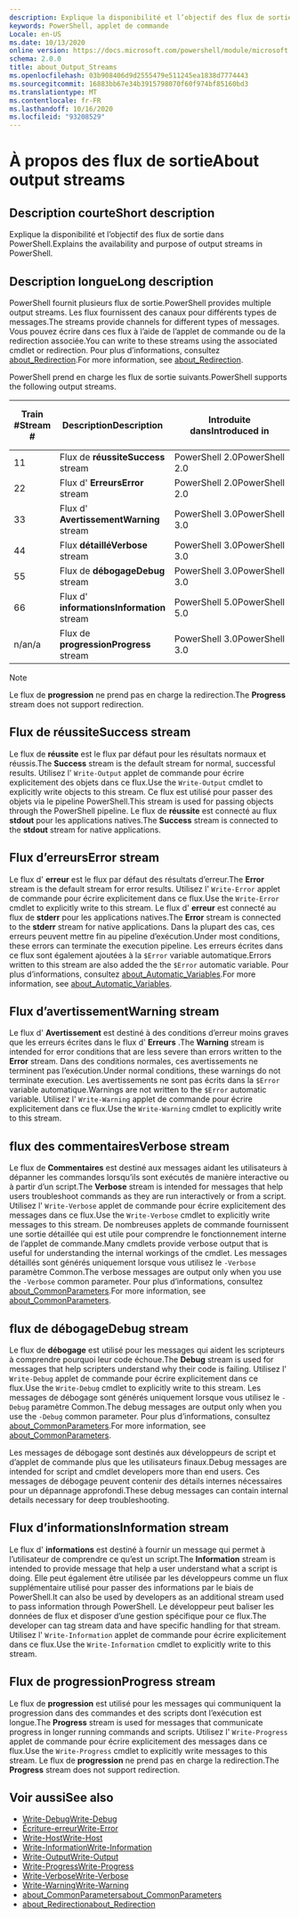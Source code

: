 ```yaml
---
description: Explique la disponibilité et l’objectif des flux de sortie dans PowerShell.
keywords: PowerShell, applet de commande
Locale: en-US
ms.date: 10/13/2020
online version: https://docs.microsoft.com/powershell/module/microsoft.powershell.core/about/about_output_streams?view=powershell-7.1&WT.mc_id=ps-gethelp
schema: 2.0.0
title: about_Output_Streams
ms.openlocfilehash: 03b908406d9d2555479e511245ea1838d7774443
ms.sourcegitcommit: 16883bb67e34b3915798070f60f974bf85160bd3
ms.translationtype: MT
ms.contentlocale: fr-FR
ms.lasthandoff: 10/16/2020
ms.locfileid: "93208529"
---
```

# <a name="about-output-streams"></a><span data-ttu-id="528f2-104">À propos des flux de sortie</span><span class="sxs-lookup"><span data-stu-id="528f2-104">About output streams</span></span>

## <a name="short-description"></a><span data-ttu-id="528f2-105">Description courte</span><span class="sxs-lookup"><span data-stu-id="528f2-105">Short description</span></span>
<span data-ttu-id="528f2-106">Explique la disponibilité et l’objectif des flux de sortie dans PowerShell.</span><span class="sxs-lookup"><span data-stu-id="528f2-106">Explains the availability and purpose of output streams in PowerShell.</span></span>

## <a name="long-description"></a><span data-ttu-id="528f2-107">Description longue</span><span class="sxs-lookup"><span data-stu-id="528f2-107">Long description</span></span>

<span data-ttu-id="528f2-108">PowerShell fournit plusieurs flux de sortie.</span><span class="sxs-lookup"><span data-stu-id="528f2-108">PowerShell provides multiple output streams.</span></span> <span data-ttu-id="528f2-109">Les flux fournissent des canaux pour différents types de messages.</span><span class="sxs-lookup"><span data-stu-id="528f2-109">The streams provide channels for different types of messages.</span></span> <span data-ttu-id="528f2-110">Vous pouvez écrire dans ces flux à l’aide de l’applet de commande ou de la redirection associée.</span><span class="sxs-lookup"><span data-stu-id="528f2-110">You can write to these streams using the associated cmdlet or redirection.</span></span> <span data-ttu-id="528f2-111">Pour plus d’informations, consultez [about_Redirection](about_Redirection.md).</span><span class="sxs-lookup"><span data-stu-id="528f2-111">For more information, see [about_Redirection](about_Redirection.md).</span></span>

<span data-ttu-id="528f2-112">PowerShell prend en charge les flux de sortie suivants.</span><span class="sxs-lookup"><span data-stu-id="528f2-112">PowerShell supports the following output streams.</span></span>

| <span data-ttu-id="528f2-113">Train #</span><span class="sxs-lookup"><span data-stu-id="528f2-113">Stream #</span></span> |      <span data-ttu-id="528f2-114">Description</span><span class="sxs-lookup"><span data-stu-id="528f2-114">Description</span></span>       | <span data-ttu-id="528f2-115">Introduite dans</span><span class="sxs-lookup"><span data-stu-id="528f2-115">Introduced in</span></span>  |    <span data-ttu-id="528f2-116">Écrire l’applet de commande</span><span class="sxs-lookup"><span data-stu-id="528f2-116">Write Cmdlet</span></span>     |
| -------- | ---------------------- | -------------- | ------------------- |
| <span data-ttu-id="528f2-117">1</span><span class="sxs-lookup"><span data-stu-id="528f2-117">1</span></span>        | <span data-ttu-id="528f2-118">Flux de **réussite**</span><span class="sxs-lookup"><span data-stu-id="528f2-118">**Success** stream</span></span>     | <span data-ttu-id="528f2-119">PowerShell 2.0</span><span class="sxs-lookup"><span data-stu-id="528f2-119">PowerShell 2.0</span></span> | `Write-Output`      |
| <span data-ttu-id="528f2-120">2</span><span class="sxs-lookup"><span data-stu-id="528f2-120">2</span></span>        | <span data-ttu-id="528f2-121">Flux d' **Erreurs**</span><span class="sxs-lookup"><span data-stu-id="528f2-121">**Error** stream</span></span>       | <span data-ttu-id="528f2-122">PowerShell 2.0</span><span class="sxs-lookup"><span data-stu-id="528f2-122">PowerShell 2.0</span></span> | `Write-Error`       |
| <span data-ttu-id="528f2-123">3</span><span class="sxs-lookup"><span data-stu-id="528f2-123">3</span></span>        | <span data-ttu-id="528f2-124">Flux d' **Avertissement**</span><span class="sxs-lookup"><span data-stu-id="528f2-124">**Warning** stream</span></span>     | <span data-ttu-id="528f2-125">PowerShell 3.0</span><span class="sxs-lookup"><span data-stu-id="528f2-125">PowerShell 3.0</span></span> | `Write-Warning`     |
| <span data-ttu-id="528f2-126">4</span><span class="sxs-lookup"><span data-stu-id="528f2-126">4</span></span>        | <span data-ttu-id="528f2-127">Flux **détaillé**</span><span class="sxs-lookup"><span data-stu-id="528f2-127">**Verbose** stream</span></span>     | <span data-ttu-id="528f2-128">PowerShell 3.0</span><span class="sxs-lookup"><span data-stu-id="528f2-128">PowerShell 3.0</span></span> | `Write-Verbose`     |
| <span data-ttu-id="528f2-129">5</span><span class="sxs-lookup"><span data-stu-id="528f2-129">5</span></span>        | <span data-ttu-id="528f2-130">Flux de **débogage**</span><span class="sxs-lookup"><span data-stu-id="528f2-130">**Debug** stream</span></span>       | <span data-ttu-id="528f2-131">PowerShell 3.0</span><span class="sxs-lookup"><span data-stu-id="528f2-131">PowerShell 3.0</span></span> | `Write-Debug`       |
| <span data-ttu-id="528f2-132">6</span><span class="sxs-lookup"><span data-stu-id="528f2-132">6</span></span>        | <span data-ttu-id="528f2-133">Flux d' **informations**</span><span class="sxs-lookup"><span data-stu-id="528f2-133">**Information** stream</span></span> | <span data-ttu-id="528f2-134">PowerShell 5.0</span><span class="sxs-lookup"><span data-stu-id="528f2-134">PowerShell 5.0</span></span> | `Write-Information` |
| <span data-ttu-id="528f2-135">n/a</span><span class="sxs-lookup"><span data-stu-id="528f2-135">n/a</span></span>      | <span data-ttu-id="528f2-136">Flux de **progression**</span><span class="sxs-lookup"><span data-stu-id="528f2-136">**Progress** stream</span></span>    | <span data-ttu-id="528f2-137">PowerShell 3.0</span><span class="sxs-lookup"><span data-stu-id="528f2-137">PowerShell 3.0</span></span> | `Write-Progress`    |

> [!NOTE]
> <span data-ttu-id="528f2-138">Le flux de **progression** ne prend pas en charge la redirection.</span><span class="sxs-lookup"><span data-stu-id="528f2-138">The **Progress** stream does not support redirection.</span></span>

## <a name="success-stream"></a><span data-ttu-id="528f2-139">Flux de réussite</span><span class="sxs-lookup"><span data-stu-id="528f2-139">Success stream</span></span>

<span data-ttu-id="528f2-140">Le flux de **réussite** est le flux par défaut pour les résultats normaux et réussis.</span><span class="sxs-lookup"><span data-stu-id="528f2-140">The **Success** stream is the default stream for normal, successful results.</span></span>
<span data-ttu-id="528f2-141">Utilisez l' `Write-Output` applet de commande pour écrire explicitement des objets dans ce flux.</span><span class="sxs-lookup"><span data-stu-id="528f2-141">Use the `Write-Output` cmdlet to explicitly write objects to this stream.</span></span> <span data-ttu-id="528f2-142">Ce flux est utilisé pour passer des objets via le pipeline PowerShell.</span><span class="sxs-lookup"><span data-stu-id="528f2-142">This stream is used for passing objects through the PowerShell pipeline.</span></span> <span data-ttu-id="528f2-143">Le flux de **réussite** est connecté au flux **stdout** pour les applications natives.</span><span class="sxs-lookup"><span data-stu-id="528f2-143">The **Success** stream is connected to the **stdout** stream for native applications.</span></span>

## <a name="error-stream"></a><span data-ttu-id="528f2-144">Flux d’erreurs</span><span class="sxs-lookup"><span data-stu-id="528f2-144">Error stream</span></span>

<span data-ttu-id="528f2-145">Le flux d' **erreur** est le flux par défaut des résultats d’erreur.</span><span class="sxs-lookup"><span data-stu-id="528f2-145">The **Error** stream is the default stream for error results.</span></span> <span data-ttu-id="528f2-146">Utilisez l' `Write-Error` applet de commande pour écrire explicitement dans ce flux.</span><span class="sxs-lookup"><span data-stu-id="528f2-146">Use the `Write-Error` cmdlet to explicitly write to this stream.</span></span> <span data-ttu-id="528f2-147">Le flux d' **erreur** est connecté au flux de **stderr** pour les applications natives.</span><span class="sxs-lookup"><span data-stu-id="528f2-147">The **Error** stream is connected to the **stderr** stream for native applications.</span></span> <span data-ttu-id="528f2-148">Dans la plupart des cas, ces erreurs peuvent mettre fin au pipeline d’exécution.</span><span class="sxs-lookup"><span data-stu-id="528f2-148">Under most conditions, these errors can terminate the execution pipeline.</span></span> <span data-ttu-id="528f2-149">Les erreurs écrites dans ce flux sont également ajoutées à la `$Error` variable automatique.</span><span class="sxs-lookup"><span data-stu-id="528f2-149">Errors written to this stream are also added the the `$Error` automatic variable.</span></span> <span data-ttu-id="528f2-150">Pour plus d’informations, consultez [about_Automatic_Variables](about_Automatic_Variables.md).</span><span class="sxs-lookup"><span data-stu-id="528f2-150">For more information, see [about_Automatic_Variables](about_Automatic_Variables.md).</span></span>

## <a name="warning-stream"></a><span data-ttu-id="528f2-151">Flux d’avertissement</span><span class="sxs-lookup"><span data-stu-id="528f2-151">Warning stream</span></span>

<span data-ttu-id="528f2-152">Le flux d' **Avertissement** est destiné à des conditions d’erreur moins graves que les erreurs écrites dans le flux d' **Erreurs** .</span><span class="sxs-lookup"><span data-stu-id="528f2-152">The **Warning** stream is intended for error conditions that are less severe than errors written to the **Error** stream.</span></span> <span data-ttu-id="528f2-153">Dans des conditions normales, ces avertissements ne terminent pas l’exécution.</span><span class="sxs-lookup"><span data-stu-id="528f2-153">Under normal conditions, these warnings do not terminate execution.</span></span> <span data-ttu-id="528f2-154">Les avertissements ne sont pas écrits dans la `$Error` variable automatique.</span><span class="sxs-lookup"><span data-stu-id="528f2-154">Warnings are not written to the `$Error` automatic variable.</span></span> <span data-ttu-id="528f2-155">Utilisez l' `Write-Warning` applet de commande pour écrire explicitement dans ce flux.</span><span class="sxs-lookup"><span data-stu-id="528f2-155">Use the `Write-Warning` cmdlet to explicitly write to this stream.</span></span>

## <a name="verbose-stream"></a><span data-ttu-id="528f2-156">flux des commentaires</span><span class="sxs-lookup"><span data-stu-id="528f2-156">Verbose stream</span></span>

<span data-ttu-id="528f2-157">Le flux de **Commentaires** est destiné aux messages aidant les utilisateurs à dépanner les commandes lorsqu’ils sont exécutés de manière interactive ou à partir d’un script.</span><span class="sxs-lookup"><span data-stu-id="528f2-157">The **Verbose** stream is intended for messages that help users troubleshoot commands as they are run interactively or from a script.</span></span> <span data-ttu-id="528f2-158">Utilisez l' `Write-Verbose` applet de commande pour écrire explicitement des messages dans ce flux.</span><span class="sxs-lookup"><span data-stu-id="528f2-158">Use the `Write-Verbose` cmdlet to explicitly write messages to this stream.</span></span> <span data-ttu-id="528f2-159">De nombreuses applets de commande fournissent une sortie détaillée qui est utile pour comprendre le fonctionnement interne de l’applet de commande.</span><span class="sxs-lookup"><span data-stu-id="528f2-159">Many cmdlets provide verbose output that is useful for understanding the internal workings of the cmdlet.</span></span> <span data-ttu-id="528f2-160">Les messages détaillés sont générés uniquement lorsque vous utilisez le `-Verbose` paramètre Common.</span><span class="sxs-lookup"><span data-stu-id="528f2-160">The verbose messages are output only when you use the `-Verbose` common parameter.</span></span> <span data-ttu-id="528f2-161">Pour plus d’informations, consultez [about_CommonParameters](about_CommonParameters.md).</span><span class="sxs-lookup"><span data-stu-id="528f2-161">For more information, see [about_CommonParameters](about_CommonParameters.md).</span></span>

## <a name="debug-stream"></a><span data-ttu-id="528f2-162">flux de débogage</span><span class="sxs-lookup"><span data-stu-id="528f2-162">Debug stream</span></span>

<span data-ttu-id="528f2-163">Le flux de **débogage** est utilisé pour les messages qui aident les scripteurs à comprendre pourquoi leur code échoue.</span><span class="sxs-lookup"><span data-stu-id="528f2-163">The **Debug** stream is used for messages that help scripters understand why their code is failing.</span></span> <span data-ttu-id="528f2-164">Utilisez l' `Write-Debug` applet de commande pour écrire explicitement dans ce flux.</span><span class="sxs-lookup"><span data-stu-id="528f2-164">Use the `Write-Debug` cmdlet to explicitly write to this stream.</span></span> <span data-ttu-id="528f2-165">Les messages de débogage sont générés uniquement lorsque vous utilisez le `-Debug` paramètre Common.</span><span class="sxs-lookup"><span data-stu-id="528f2-165">The debug messages are output only when you use the `-Debug` common parameter.</span></span> <span data-ttu-id="528f2-166">Pour plus d’informations, consultez [about_CommonParameters](about_CommonParameters.md).</span><span class="sxs-lookup"><span data-stu-id="528f2-166">For more information, see [about_CommonParameters](about_CommonParameters.md).</span></span>

<span data-ttu-id="528f2-167">Les messages de débogage sont destinés aux développeurs de script et d’applet de commande plus que les utilisateurs finaux.</span><span class="sxs-lookup"><span data-stu-id="528f2-167">Debug messages are intended for script and cmdlet developers more than end users.</span></span> <span data-ttu-id="528f2-168">Ces messages de débogage peuvent contenir des détails internes nécessaires pour un dépannage approfondi.</span><span class="sxs-lookup"><span data-stu-id="528f2-168">These debug messages can contain internal details necessary for deep troubleshooting.</span></span>

## <a name="information-stream"></a><span data-ttu-id="528f2-169">Flux d’informations</span><span class="sxs-lookup"><span data-stu-id="528f2-169">Information stream</span></span>

<span data-ttu-id="528f2-170">Le flux d' **informations** est destiné à fournir un message qui permet à l’utilisateur de comprendre ce qu’est un script.</span><span class="sxs-lookup"><span data-stu-id="528f2-170">The **Information** stream is intended to provide message that help a user understand what a script is doing.</span></span> <span data-ttu-id="528f2-171">Elle peut également être utilisée par les développeurs comme un flux supplémentaire utilisé pour passer des informations par le biais de PowerShell.</span><span class="sxs-lookup"><span data-stu-id="528f2-171">It can also be used by developers as an additional stream used to pass information through PowerShell.</span></span> <span data-ttu-id="528f2-172">Le développeur peut baliser les données de flux et disposer d’une gestion spécifique pour ce flux.</span><span class="sxs-lookup"><span data-stu-id="528f2-172">The developer can tag stream data and have specific handling for that stream.</span></span> <span data-ttu-id="528f2-173">Utilisez l' `Write-Information` applet de commande pour écrire explicitement dans ce flux.</span><span class="sxs-lookup"><span data-stu-id="528f2-173">Use the `Write-Information` cmdlet to explicitly write to this stream.</span></span>

## <a name="progress-stream"></a><span data-ttu-id="528f2-174">Flux de progression</span><span class="sxs-lookup"><span data-stu-id="528f2-174">Progress stream</span></span>

<span data-ttu-id="528f2-175">Le flux de **progression** est utilisé pour les messages qui communiquent la progression dans des commandes et des scripts dont l’exécution est longue.</span><span class="sxs-lookup"><span data-stu-id="528f2-175">The **Progress** stream is used for messages that communicate progress in longer running commands and scripts.</span></span> <span data-ttu-id="528f2-176">Utilisez l' `Write-Progress` applet de commande pour écrire explicitement des messages dans ce flux.</span><span class="sxs-lookup"><span data-stu-id="528f2-176">Use the `Write-Progress` cmdlet to explicitly write messages to this stream.</span></span> <span data-ttu-id="528f2-177">Le flux de **progression** ne prend pas en charge la redirection.</span><span class="sxs-lookup"><span data-stu-id="528f2-177">The **Progress** stream does not support redirection.</span></span>

## <a name="see-also"></a><span data-ttu-id="528f2-178">Voir aussi</span><span class="sxs-lookup"><span data-stu-id="528f2-178">See also</span></span>

- [<span data-ttu-id="528f2-179">Write-Debug</span><span class="sxs-lookup"><span data-stu-id="528f2-179">Write-Debug</span></span>](xref:Microsoft.PowerShell.Utility.Write-Debug)
- [<span data-ttu-id="528f2-180">Écriture-erreur</span><span class="sxs-lookup"><span data-stu-id="528f2-180">Write-Error</span></span>](xref:Microsoft.PowerShell.Utility.Write-Error)
- [<span data-ttu-id="528f2-181">Write-Host</span><span class="sxs-lookup"><span data-stu-id="528f2-181">Write-Host</span></span>](xref:Microsoft.PowerShell.Utility.Write-Host)
- [<span data-ttu-id="528f2-182">Write-Information</span><span class="sxs-lookup"><span data-stu-id="528f2-182">Write-Information</span></span>](xref:Microsoft.PowerShell.Utility.Write-Information)
- [<span data-ttu-id="528f2-183">Write-Output</span><span class="sxs-lookup"><span data-stu-id="528f2-183">Write-Output</span></span>](xref:Microsoft.PowerShell.Utility.Write-Output)
- [<span data-ttu-id="528f2-184">Write-Progress</span><span class="sxs-lookup"><span data-stu-id="528f2-184">Write-Progress</span></span>](xref:Microsoft.PowerShell.Utility.Write-Progress)
- [<span data-ttu-id="528f2-185">Write-Verbose</span><span class="sxs-lookup"><span data-stu-id="528f2-185">Write-Verbose</span></span>](xref:Microsoft.PowerShell.Utility.Write-Verbose)
- [<span data-ttu-id="528f2-186">Write-Warning</span><span class="sxs-lookup"><span data-stu-id="528f2-186">Write-Warning</span></span>](xref:Microsoft.PowerShell.Utility.Write-Warning)
- [<span data-ttu-id="528f2-187">about_CommonParameters</span><span class="sxs-lookup"><span data-stu-id="528f2-187">about_CommonParameters</span></span>](about_CommonParameters.md)
- [<span data-ttu-id="528f2-188">about_Redirection</span><span class="sxs-lookup"><span data-stu-id="528f2-188">about_Redirection</span></span>](about_Redirection.md)
